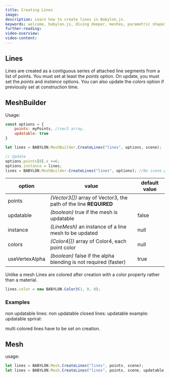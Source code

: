 ```yaml
---
title: Creating Lines
image: 
description: Learn how to create lines in Babylon.js.
keywords: welcome, babylon.js, diving deeper, meshes, parametric shapes, lines
further-reading:
video-overview:
video-content:
---
```


## Lines
Lines are created as a contiguous series of attached line segments from a list of points. You must set at least the _points_ option. On update, you must set the _points_ and _instance_ options. You can also update the _colors_ option if previously set at construction time.

## MeshBuilder
Usage:
```javascript
const options = {
    points: myPoints, //vec3 array,
    updatable: true
}

let lines = BABYLON.MeshBuilder.CreateLines("lines", options, scene);  //scene is optional and defaults to the current scene

// Update
options.points[0].x +=6; 
options.instance = lines;
lines = BABYLON.MeshBuilder.CreateLines("lines", options); //No scene parameter when using instance
```

option|value|default value
--------|-----|-------------
points|_(Vector3[])_  array of Vector3, the path of the line **REQUIRED**
updatable|_(boolean)_ true if the mesh is updatable|false
instance|_(LineMesh)_ an instance of a line mesh to be updated|null
colors|_(Color4[])_ array of Color4, each point color|null
useVertexAlpha|_(boolean)_ false if the alpha blending is not required (faster)|true

Unlike a mesh Lines are colored after creation with a color property rather than a material.
```javascript
lines.color = new BABYLON.Color3(1, 0, 0);
```

### Examples
non updatable lines: <Playground id="#MZ7QRG#6" title="Create Non Updatable Lines" description="Simple example of creating non updatable lines." image=""/>
non updatable closed lines: <Playground id="#MZ7QRG#8" title="Create Non Updatable Closed Lines" description="Simple example of creating non updatable closed lines." image=""/> 
updatable example: <Playground id="#MZ7QRG#9" title="Create Updatable Closed Lines" description="Simple example of creating updatable closed lines." image=""/> 
updatable spriral: <Playground id="#MZ7QRG#10" title="Create Updatable Spiral Lines" description="Simple example of creating updatable spiral lines." image=""/>

multi colored lines have to be set on creation. <Playground id="#MZ7QRG#11" title="Create Multi Colored Lines" description="Simple example of creating multi colored lines." image=""/>

## Mesh
usage:
```javascript
let lines = BABYLON.Mesh.CreateLines("lines", points, scene);
let lines = BABYLON.Mesh.CreateLines("lines", points, scene, updatable, instance);
```  